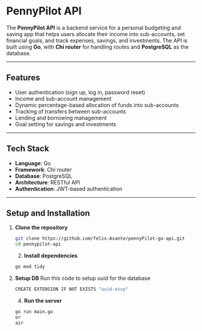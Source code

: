 # **PennyPilot API**

The **PennyPilot API** is a backend service for a personal budgeting and saving app that helps users allocate their income into sub-accounts, set financial goals, and track expenses, savings, and investments. The API is built using **Go**, with **Chi router** for handling routes and **PostgreSQL** as the database.

---

## **Features**

- User authentication (sign up, log in, password reset)
- Income and sub-account management
- Dynamic percentage-based allocation of funds into sub-accounts
- Tracking of transfers between sub-accounts
- Lending and borrowing management
- Goal setting for savings and investments

---

## **Tech Stack**

- **Language**: Go
- **Framework**: Chi router
- **Database**: PostgreSQL
- **Architecture**: RESTful API
- **Authentication**: JWT-based authentication

---

## **Setup and Installation**

1. **Clone the repository**
   ```bash
   git clone https://github.com/felix-Asante/pennyPilot-go-api.git
   cd pennypilot-api
   ```
   2. **Install dependencies**
   ```bash
   go mod tidy
   ```
2. **Setup DB**
   Run this code to setup uuid for the database
   ```bash
   CREATE EXTENSION IF NOT EXISTS "uuid-ossp"
   ```
   4. **Run the server**
   ```bash
   go run main.go
   or
   air
   ```
